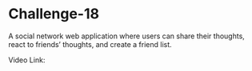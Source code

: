 # Challenge-18
A social network web application where users can share their thoughts, react to friends’ thoughts, and create a friend list.

Video Link: 

